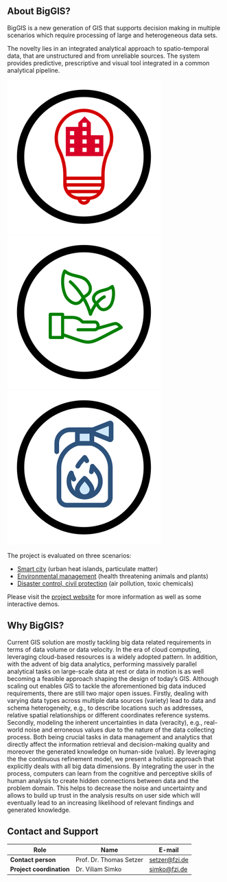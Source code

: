 ## About BigGIS?

BigGIS is a new generation of GIS that supports decision making in multiple
scenarios which require processing of large and heterogeneous data sets.

The novelty lies in an integrated analytical approach to spatio-temporal
data, that are unstructured and from unreliable sources. The system provides
predictive, prescriptive and visual tool integrated in a common analytical
pipeline.

![](scenarios/img/scen-smartcity.svg)
![](scenarios/img/scen-environment.svg)
![](scenarios/img/scen-disaster.svg)


The project is evaluated on three scenarios:

 - [Smart city](scenarios/Smart%20City) (urban heat islands, particulate matter)
 - [Environmental management](scenarios/Environment) (health threatening animals and plants)
 - [Disaster control, civil protection](scenarios/Disaster%20Management) (air pollution, toxic chemicals)

Please visit the [project website](http://biggis-project.eu) for more
information as well as some interactive demos.


## Why BigGIS?

Current GIS solution are mostly tackling big data related requirements in
terms of data volume or data velocity. In the era of cloud computing,
leveraging cloud-based resources is a widely adopted pattern. In addition,
with the advent of big data analytics, performing massively parallel
analytical tasks on large-scale data at rest or data in motion is as well
becoming a feasible approach shaping the design of today’s GIS. Although
scaling out enables GIS to tackle the aforementioned big data induced
requirements, there are still two major open issues. Firstly, dealing with
varying data types across multiple data sources (variety) lead to data and
schema heterogeneity, e.g., to describe locations such as addresses, relative
spatial relationships or different coordinates reference systems. Secondly,
modeling the inherent uncertainties in data (veracity), e.g., real-world
noise and erroneous values due to the nature of the data collecting process.
Both being crucial tasks in data management and analytics that directly
affect the information retrieval and decision-making quality and moreover
the generated knowledge on human-side (value). By leveraging the the
continuous refinement model, we present a holistic approach that explicitly
deals with all big data dimensions. By integrating the user in the
process, computers can learn from the cognitive and perceptive skills of
human analysis to create hidden connections between data and the problem
domain. This helps to decrease the noise and uncertainty and allows to
build up trust in the analysis results on user side which will eventually
lead to an increasing likelihood of relevant findings and generated
knowledge.

## Contact and Support

Role                      | Name                     | E-mail
--------------------------|--------------------------|---------------
**Contact person**        | Prof. Dr. Thomas Setzer  | setzer@fzi.de
**Project coordination**  | Dr. Viliam Simko         | simko@fzi.de
